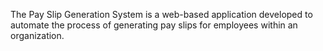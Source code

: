 The Pay Slip Generation System is a web-based application developed to automate the process of generating pay slips for employees within an organization.
